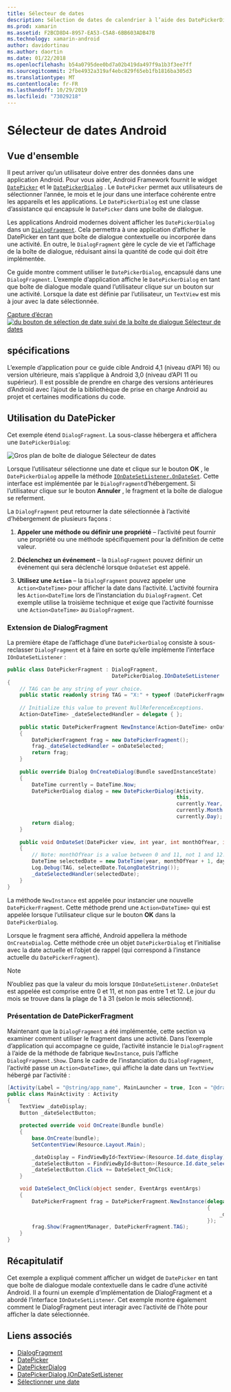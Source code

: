 ```yaml
---
title: Sélecteur de dates
description: Sélection de dates de calendrier à l’aide des DatePickerDialog et DialogFragment
ms.prod: xamarin
ms.assetid: F2BCD8D4-8957-EA53-C5A8-6BB603ADB47B
ms.technology: xamarin-android
author: davidortinau
ms.author: daortin
ms.date: 01/22/2018
ms.openlocfilehash: b54a0795dee0bd7a02b419da497f9a1b3f3ee7ff
ms.sourcegitcommit: 2fbe4932a319af4ebc829f65eb1fb1816ba305d3
ms.translationtype: MT
ms.contentlocale: fr-FR
ms.lasthandoff: 10/29/2019
ms.locfileid: "73029218"
---
```

# <a name="android-date-picker"></a>Sélecteur de dates Android

## <a name="overview"></a>Vue d'ensemble

Il peut arriver qu’un utilisateur doive entrer des données dans une application Android. Pour vous aider, Android Framework fournit le widget [`DatePicker`](xref:Android.Widget.DatePicker) et le [`DatePickerDialog`](xref:Android.App.DatePickerDialog) . Le `DatePicker` permet aux utilisateurs de sélectionner l’année, le mois et le jour dans une interface cohérente entre les appareils et les applications. Le `DatePickerDialog` est une classe d’assistance qui encapsule le `DatePicker` dans une boîte de dialogue.

Les applications Android modernes doivent afficher les `DatePickerDialog` dans un [`DialogFragment`](xref:Android.App.DialogFragment). Cela permettra à une application d’afficher le DatePicker en tant que boîte de dialogue contextuelle ou incorporée dans une activité. En outre, le `DialogFragment` gère le cycle de vie et l’affichage de la boîte de dialogue, réduisant ainsi la quantité de code qui doit être implémentée.

Ce guide montre comment utiliser le `DatePickerDialog`, encapsulé dans une `DialogFragment`. L’exemple d’application affiche le `DatePickerDialog` en tant que boîte de dialogue modale quand l’utilisateur clique sur un bouton sur une activité. Lorsque la date est définie par l’utilisateur, un `TextView` est mis à jour avec la date sélectionnée.

[Capture d’écran ![du bouton de sélection de date suivi de la boîte de dialogue Sélecteur de dates](date-picker-images/image-01-sml.png)](date-picker-images/image-01.png#lightbox)

## <a name="requirements"></a>spécifications

L’exemple d’application pour ce guide cible Android 4,1 (niveau d’API
16) ou version ultérieure, mais s’applique à Android 3,0 (niveau d’API 11 ou supérieur). Il est possible de prendre en charge des versions antérieures d’Android avec l’ajout de la bibliothèque de prise en charge Android au projet et certaines modifications du code.

## <a name="using-the-datepicker"></a>Utilisation du DatePicker

Cet exemple étend `DialogFragment`. La sous-classe hébergera et affichera une `DatePickerDialog`:

![Gros plan de boîte de dialogue Sélecteur de dates](date-picker-images/image-02.png)

Lorsque l’utilisateur sélectionne une date et clique sur le bouton **OK** , le `DatePickerDialog` appelle la méthode [`IOnDateSetListener.OnDateSet`](xref:Android.App.DatePickerDialog.IOnDateSetListener.OnDateSet*).
Cette interface est implémentée par le `DialogFragment`d’hébergement. Si l’utilisateur clique sur le bouton **Annuler** , le fragment et la boîte de dialogue se referment.

La `DialogFragment` peut retourner la date sélectionnée à l’activité d’hébergement de plusieurs façons :

1. **Appeler une méthode ou définir une propriété** &ndash; l’activité peut fournir une propriété ou une méthode spécifiquement pour la définition de cette valeur.

2. **Déclenchez un événement** &ndash; la `DialogFragment` pouvez définir un événement qui sera déclenché lorsque `OnDateSet` est appelé.

3. **Utilisez une `Action`** &ndash; la `DialogFragment` pouvez appeler une `Action<DateTime>` pour afficher la date dans l’activité. L’activité fournira les `Action<DateTime` lors de l’instanciation du `DialogFragment`. Cet exemple utilise la troisième technique et exige que l’activité fournisse une `Action<DateTime>` au `DialogFragment`.

### <a name="extending-dialogfragment"></a>Extension de DialogFragment

La première étape de l’affichage d’une `DatePickerDialog` consiste à sous-reclasser `DialogFragment` et à faire en sorte qu’elle implémente l’interface `IOnDateSetListener` :

```csharp
public class DatePickerFragment : DialogFragment, 
                                  DatePickerDialog.IOnDateSetListener
{
    // TAG can be any string of your choice.
    public static readonly string TAG = "X:" + typeof (DatePickerFragment).Name.ToUpper();
    
    // Initialize this value to prevent NullReferenceExceptions.
    Action<DateTime> _dateSelectedHandler = delegate { };
    
    public static DatePickerFragment NewInstance(Action<DateTime> onDateSelected)
    {
        DatePickerFragment frag = new DatePickerFragment();
        frag._dateSelectedHandler = onDateSelected;
        return frag;
    }
    
    public override Dialog OnCreateDialog(Bundle savedInstanceState)
    {
        DateTime currently = DateTime.Now;
        DatePickerDialog dialog = new DatePickerDialog(Activity, 
                                                       this, 
                                                       currently.Year, 
                                                       currently.Month - 1,
                                                       currently.Day);
        return dialog;
    }
    
    public void OnDateSet(DatePicker view, int year, int monthOfYear, int dayOfMonth)
    {
        // Note: monthOfYear is a value between 0 and 11, not 1 and 12!
        DateTime selectedDate = new DateTime(year, monthOfYear + 1, dayOfMonth);
        Log.Debug(TAG, selectedDate.ToLongDateString());
        _dateSelectedHandler(selectedDate);
    }
}
```

La méthode `NewInstance` est appelée pour instancier une nouvelle `DatePickerFragment`. Cette méthode prend une `Action<DateTime>` qui est appelée lorsque l’utilisateur clique sur le bouton **OK** dans la `DatePickerDialog`.

Lorsque le fragment sera affiché, Android appellera la méthode `OnCreateDialog`. Cette méthode crée un objet `DatePickerDialog` et l’initialise avec la date actuelle et l’objet de rappel (qui correspond à l’instance actuelle du `DatePickerFragment`).

> [!NOTE]
> N’oubliez pas que la valeur du mois lorsque `IOnDateSetListener.OnDateSet` est appelée est comprise entre 0 et 11, et non pas entre 1 et 12. Le jour du mois se trouve dans la plage de 1 à 31 (selon le mois sélectionné).

### <a name="showing-the-datepickerfragment"></a>Présentation de DatePickerFragment

Maintenant que la `DialogFragment` a été implémentée, cette section va examiner comment utiliser le fragment dans une activité. Dans l’exemple d’application qui accompagne ce guide, l’activité instancie le `DialogFragment` à l’aide de la méthode de fabrique `NewInstance`, puis l’affiche `DialogFragment.Show`. Dans le cadre de l’instanciation du `DialogFragment`, l’activité passe un `Action<DateTime>`, qui affiche la date dans un `TextView` hébergé par l’activité :

```csharp
[Activity(Label = "@string/app_name", MainLauncher = true, Icon = "@drawable/icon")]
public class MainActivity : Activity
{
    TextView _dateDisplay;
    Button _dateSelectButton;

    protected override void OnCreate(Bundle bundle)
    {
        base.OnCreate(bundle);
        SetContentView(Resource.Layout.Main);

        _dateDisplay = FindViewById<TextView>(Resource.Id.date_display);
        _dateSelectButton = FindViewById<Button>(Resource.Id.date_select_button);
        _dateSelectButton.Click += DateSelect_OnClick;
    }

    void DateSelect_OnClick(object sender, EventArgs eventArgs)
    {
        DatePickerFragment frag = DatePickerFragment.NewInstance(delegate(DateTime time)
                                                                 {
                                                                     _dateDisplay.Text = time.ToLongDateString();
                                                                 });
        frag.Show(FragmentManager, DatePickerFragment.TAG);
    }
}
```

## <a name="summary"></a>Récapitulatif

Cet exemple a expliqué comment afficher un widget de `DatePicker` en tant que boîte de dialogue modale contextuelle dans le cadre d’une activité Android. Il a fourni un exemple d’implémentation de DialogFragment et a abordé l’interface `IOnDateSetListener`. Cet exemple montre également comment le DialogFragment peut interagir avec l’activité de l’hôte pour afficher la date sélectionnée.

## <a name="related-links"></a>Liens associés

- [DialogFragment](xref:Android.App.DialogFragment)
- [DatePicker](xref:Android.Widget.DatePicker)
- [DatePickerDialog](xref:Android.App.DatePickerDialog)
- [DatePickerDialog.IOnDateSetListener](xref:Android.App.DatePickerDialog.IOnDateSetListener)
- [Sélectionner une date](https://github.com/xamarin/recipes/tree/master/Recipes/android/controls/datepicker/select_a_date)
